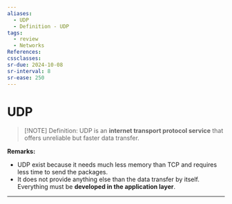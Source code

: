 ```yaml
---
aliases:
  - UDP
  - Definition - UDP
tags:
  - review
  - Networks
References: 
cssclasses:
sr-due: 2024-10-08
sr-interval: 8
sr-ease: 250
---
```

# UDP

> [!NOTE] Definition: 
> UDP is an **internet transport protocol service** that offers unreliable but faster data transfer. 

**Remarks:**
 + UDP exist because it needs much less memory than TCP and requires less time to send the packages. 
 + It does not provide anything else than the data transfer by itself. Everything must be **developed in the application layer**. 

***